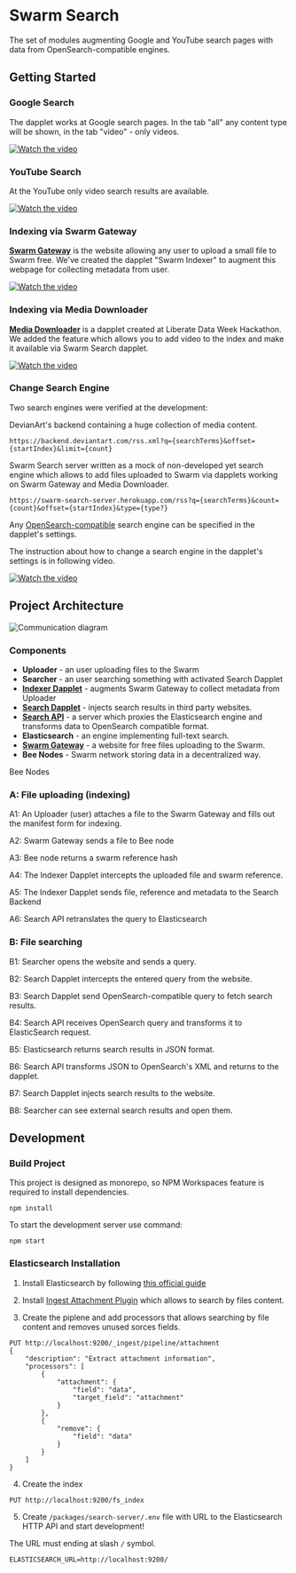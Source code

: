 # Swarm Search

The set of modules augmenting Google and YouTube search pages with data from OpenSearch-compatible engines.

## Getting Started

### Google Search

The dapplet works at Google search pages. In the tab "all" any content type will be shown, in the tab "video" - only videos.

[![Watch the video](https://github.com/dapplets/swarm-search/raw/main/docs/demo-google-search-preview.png)](https://github.com/dapplets/swarm-search/raw/main/docs/demo-google-search.mp4)

### YouTube Search

At the YouTube only video search results are available.

[![Watch the video](https://github.com/dapplets/swarm-search/raw/main/docs/demo-youtube-search-preview.png)](https://github.com/dapplets/swarm-search/raw/main/docs/demo-youtube-search.mp4)

### Indexing via Swarm Gateway

[**Swarm Gateway**](https://gateway.ethswarm.org/) is the website allowing any user to upload a small file to Swarm free. We've created the dapplet "Swarm Indexer" to augment this webpage for collecting metadata from user.

[![Watch the video](https://github.com/dapplets/swarm-search/raw/main/docs/demo-gateway-preview.png)](https://github.com/dapplets/swarm-search/raw/main/docs/demo-gateway.mp4)

### Indexing via Media Downloader

[**Media Downloader**](https://github.com/dapplets/media-downloader) is a dapplet created at Liberate Data Week Hackathon. We added the feature which allows you to add video to the index and make it available via Swarm Search dapplet.

[![Watch the video](https://github.com/dapplets/swarm-search/raw/main/docs/demo-media-downloader-preview.png)](https://github.com/dapplets/swarm-search/raw/main/docs/demo-media-downloader.mp4)

### Change Search Engine

Two search engines were verified at the development:

DevianArt's backend containing a huge collection of media content.

```
https://backend.deviantart.com/rss.xml?q={searchTerms}&offset={startIndex}&limit={count}
```

Swarm Search server written as a mock of non-developed yet search engine which allows to add files uploaded to Swarm via dapplets working on Swarm Gateway and Media Downloader.

```
https://swarm-search-server.herokuapp.com/rss?q={searchTerms}&count={count}&offset={startIndex}&type={type?}
```

Any [OpenSearch-compatible](https://github.com/dewitt/opensearch/blob/main/opensearch-1-1-draft-6.md) search engine can be specified in the dapplet's settings. 

The instruction about how to change a search engine in the dapplet's settings is in following video.

[![Watch the video](https://github.com/dapplets/swarm-search/raw/main/docs/demo-change-search-engine-preview.png)](https://github.com/dapplets/swarm-search/raw/main/docs/demo-change-search-engine.mp4)

## Project Architecture

![Communication diagram](https://github.com/dapplets/swarm-search/raw/main/docs/communication.png)

### Components

* **Uploader** - an user uploading files to the Swarm
* **Searcher** - an user searching something with activated Search Dapplet
* [**Indexer Dapplet**](https://github.com/dapplets/swarm-search/tree/main/packages/swarm-indexer-dapplet) - augments Swarm Gateway to collect metadata from Uploader
* [**Search Dapplet**](https://github.com/dapplets/swarm-search/tree/main/packages/search-dapplet) - injects search results in third party websites.
* [**Search API**](https://github.com/dapplets/swarm-search/tree/main/packages/search-server) - a server which proxies the Elasticsearch engine and transforms data to OpenSearch compatible format.
* **Elasticsearch** - an engine implementing full-text search.
* [**Swarm Gateway**](https://gateway.ethswarm.org/) - a website for free files uploading to the Swarm.
* **Bee Nodes** - Swarm network storing data in a decentralized way.

Bee Nodes

### A: File uploading (indexing)

A1: An Uploader (user) attaches a file to the Swarm Gateway and fills out the manifest form for indexing.

A2: Swarm Gateway sends a file to Bee node

A3: Bee node returns a swarm reference hash

A4: The Indexer Dapplet intercepts the uploaded file and swarm reference.

A5: The Indexer Dapplet sends file, reference and metadata to the Search Backend

A6: Search API retranslates the query to Elasticsearch

### B: File searching

B1: Searcher opens the website and sends a query.

B2: Search Dapplet intercepts the entered query from the website.

B3: Search Dapplet send OpenSearch-compatible query to fetch search results.

B4: Search API receives OpenSearch query and transforms it to ElasticSearch request.

B5: Elasticsearch returns search results in JSON format.

B6: Search API transforms JSON to OpenSearch's XML and returns to the dapplet.

B7: Search Dapplet injects search results to the website.

B8: Searcher can see external search results and open them.

## Development

### Build Project

This project is designed as monorepo, so NPM Workspaces feature is required to install dependencies.

```
npm install
```

To start the development server use command:

```
npm start
```

### Elasticsearch Installation

1. Install Elasticsearch by following [this official guide](https://www.elastic.co/guide/en/elasticsearch/reference/current/install-elasticsearch.html)

2. Install [Ingest Attachment Plugin](https://www.elastic.co/guide/en/elasticsearch/plugins/current/ingest-attachment.html) which allows to search by files content.

3. Create the piplene and add processors that allows searching by file content and removes unused sorces fields.

```
PUT http://localhost:9200/_ingest/pipeline/attachment
{
    "description": "Extract attachment information",
    "processors": [
        {
            "attachment": {
                "field": "data",
                "target_field": "attachment"
            }
        },
        {
            "remove": {
                "field": "data"
            }
        }
    ]
}
```

4. Create the index

```
PUT http://localhost:9200/fs_index
```

5. Create `/packages/search-server/.env` file with URL to the Elasticsearch HTTP API and start development!

The URL must ending at slash `/` symbol.

```
ELASTICSEARCH_URL=http://localhost:9200/
```

